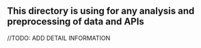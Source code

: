 ## This directory is using for any analysis and preprocessing of data and APIs

//TODO: ADD DETAIL INFORMATION
